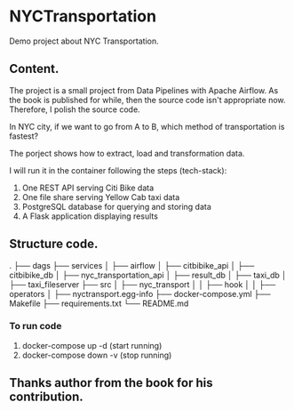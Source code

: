# NYCTransportation
Demo project about NYC Transportation.

## Content.
The project is a small project from Data Pipelines with Apache Airflow. As the book is published for while, then the source code isn't appropriate now. Therefore, I polish the source code.

In NYC city, if we want to go from A to B, which method of transportation is fastest?

The porject shows how to extract, load and transformation data.

I will run it in the container following the steps (tech-stack):
1. One REST API serving Citi Bike data
2. One file share serving Yellow Cab taxi data
3. PostgreSQL database for querying and storing data
4. A Flask application displaying results

## Structure code.

.
├── dags
├── services
│   ├── airflow
│   ├── citbibike_api
│   ├── citbibike_db
│   ├── nyc_transportation_api
│   ├── result_db
│   ├── taxi_db
│   ├── taxi_fileserver
├── src
│   ├── nyc_transport
│   │   ├── hook
│   │   ├── operators
│   ├── nyctransport.egg-info
├── docker-compose.yml
├── Makefile
├── requirements.txt
└── README.md

### To run code
1. docker-compose up -d (start running)
2. docker-compose down -v (stop running)

## Thanks author from the book for his contribution.
